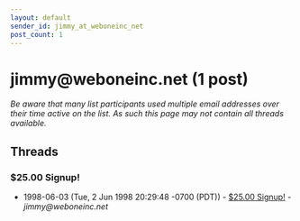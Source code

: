 ```yaml
---
layout: default
sender_id: jimmy_at_weboneinc_net
post_count: 1
---
```


# jimmy<span>@</span>weboneinc.net (1 post)

_Be aware that many list participants used multiple email addresses over their time active on the list. As such this page may not contain all threads available._

## Threads

### $25.00 Signup!
+ 1998-06-03 (Tue, 2 Jun 1998 20:29:48 -0700 (PDT)) - [$25.00 Signup!](/archive/1998/06/1572cfff2612d5e56faf11841768cb99bb42e19c5f1ceb963d1bc3a1e1bc4fe6) - _jimmy@weboneinc.net_

